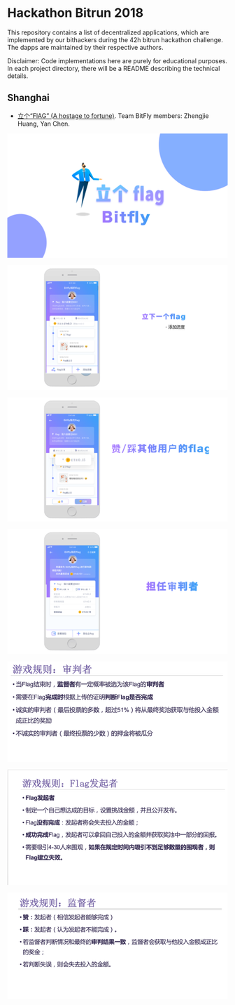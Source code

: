 # Hackathon Bitrun 2018

This repository contains a list of decentralized applications, which are implemented by our bithackers during the 42h bitrun hackathon challenge. The dapps are maintained by their respective authors. 

Disclaimer: Code implementations here are purely for educational purposes. In each project directory, there will be a README describing the technical details.

## Shanghai

- [立个“FlAG” (A hostage to fortune)](https://github.com/AwesomeHuang/Shanghai-Hackthon-BitFly). Team BitFly members: Zhengjie Huang, Yan Chen.

 ![1](./des1.PNG)

 ![1](./des2.PNG)

 ![1](./des3.PNG)
 
 ![1](./des4.PNG)

 ![1](./des5.png)

 ![1](./des6.png)

 ![1](./des7.png)
